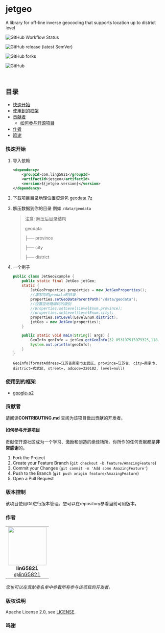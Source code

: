 
# jetgeo

A library for off-line inverse geocoding that supports location up to district level

<!-- PROJECT SHIELDS -->

![GitHub Workflow Status](https://img.shields.io/github/workflow/status/linG5821/jetgeo/jetgeo)

![GitHub release (latest SemVer)](https://img.shields.io/github/v/release/linG5821/jetgeo?sort=semver)

![GitHub forks](https://img.shields.io/github/forks/linG5821/jetgeo)

![GitHub](https://img.shields.io/github/license/linG5821/jetgeo)

<!-- PROJECT LOGO -->
<br />




## 目录



- [快速开始](#快速开始)
- [使用到的框架](#使用到的框架)
- [贡献者](#贡献者)
    - [如何参与开源项目](#如何参与开源项目)
- [作者](#作者)
- [鸣谢](#鸣谢)

### 快速开始

1. 导入依赖

   ```xml
   <dependency>
       <groupId>com.ling5821</groupId>
       <artifactId>jetgeo</artifactId>
       <version>${jetgeo.version}</version>
   </dependency>
   ```

2. 下载项目目录地理位置资源包 [geodata.7z](https://github.com/linG5821/jetgeo/blob/main/data/geodata.7z)

3. 解压数据到你的目录 例如 `/data/geodata`


   > 注意: 解压后目录结构
   >
   > geodata
   > 
   > ├── province
   > 
   > ├── city
   > 
   > ├── district

5. 一个例子

   ```java
   public class JetGeoExample {
       public static final JetGeo jetGeo;
       static {
           JetGeoProperties properties = new JetGeoProperties();
           //填写你的geodata的目录
           properties.setGeoDataParentPath("/data/geodata");
           //设置逆地理编码的级别
           //properties.setLevel(LevelEnum.province);
           //properties.setLevel(LevelEnum.city);
           properties.setLevel(LevelEnum.district);
           jetGeo = new JetGeo(properties);
       }
   
       public static void main(String[] args) {
           GeoInfo geoInfo = jetGeo.getGeoInfo(32.053197915979325,118.85999259252777);
           System.out.println(geoInfo);
       }
   }
   ```

   ```shell
   GeoInfo(formatAddress=江苏省南京市玄武区, province=江苏省, city=南京市, district=玄武区, street=, adcode=320102, level=null)
   ```





### 使用到的框架

- [google-s2](git@github.com:google/s2-geometry-library-java.git)

### 贡献者

请阅读**CONTRIBUTING.md** 查阅为该项目做出贡献的开发者。

#### 如何参与开源项目

贡献使开源社区成为一个学习、激励和创造的绝佳场所。你所作的任何贡献都是**非常感谢**的。


1. Fork the Project
2. Create your Feature Branch (`git checkout -b feature/AmazingFeature`)
3. Commit your Changes (`git commit -m 'Add some AmazingFeature'`)
4. Push to the Branch (`git push origin feature/AmazingFeature`)
5. Open a Pull Request



### 版本控制

该项目使用Git进行版本管理。您可以在repository参看当前可用版本。

### 作者

<table>
  <tbody>
    <tr>
        <td align="center" valign="top">
            <img width="125" height="125" src="https://github.com/linG5821.png?s=150">
            <br>
            <strong>linG5821</strong>
            <br>
            <a href="https://github.com/linG5821">@linG5821</a>
        </td>
     </tr>
  </tbody>
</table>

*您也可以在贡献者名单中参看所有参与该项目的开发者。*

### 版权说明

Apache License 2.0, see [LICENSE](https://github.com/linG5821/jetgeo/blob/master/LICENSE).

### 鸣谢
